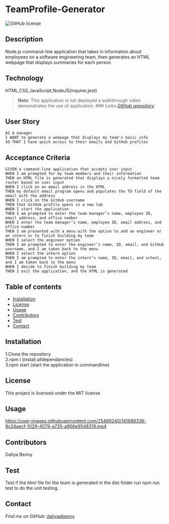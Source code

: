 # TeamProfile-Generator

  ![GitHub license](https://img.shields.io/badge/license-MIT-blue.svg) 

  ## Description 
  Node.js command-line application that takes in information about employees on a software engineering team, then generates an HTML webpage that displays summaries for each person
  ## Technology
  HTML,CSS,JavaScript,NodeJS(inquirer,jest)
   > **Note**: This application is not deployed a walkthrough video demonstrates the use of application.
    ### Links 
    [*GitHub repository*](https://github.com/daliyaebenny/TeamProfile-Generator.git)  
  ## User Story

    AS A manager
    I WANT to generate a webpage that displays my team's basic info
    SO THAT I have quick access to their emails and GitHub profiles

 ## Acceptance Criteria 

    GIVEN a command-line application that accepts user input
    WHEN I am prompted for my team members and their information
    THEN an HTML file is generated that displays a nicely formatted team roster based on user input
    WHEN I click on an email address in the HTML
    THEN my default email program opens and populates the TO field of the email with the address
    WHEN I click on the GitHub username
    THEN that GitHub profile opens in a new tab
    WHEN I start the application
    THEN I am prompted to enter the team manager’s name, employee ID, email address, and office number
    WHEN I enter the team manager’s name, employee ID, email address, and office number
    THEN I am presented with a menu with the option to add an engineer or an intern or to finish building my team
    WHEN I select the engineer option
    THEN I am prompted to enter the engineer’s name, ID, email, and GitHub username, and I am taken back to the menu
    WHEN I select the intern option
    THEN I am prompted to enter the intern’s name, ID, email, and school, and I am taken back to the menu
    WHEN I decide to finish building my team
    THEN I exit the application, and the HTML is generated

   
   ## Table of contents 

   * [Installation](#installation) 
   * [License](#license)    
   * [Usage](#usage)    
   * [Contributors](#contributors)    
   * [Test](#test)  
   * [Contact](#contact)

  ## Installation
  1.Clone the repository     
  2.npm i (install alldependancies)    
  3.npm start (start the application in commandline)    
  ## License
  This project is licensed under the MIT license.
  ## Usage

https://user-images.githubusercontent.com/25469240/141889336-8c24aecf-1029-4579-a735-a906e9548319.mp4


      
  ## Contributors
  Daliya Benny    
  ## Test
  Test if the html file for the team is generated in the dist folder
  run npm run test to do the unit testing.
  
  ## Contact
  *Find me on GitHub*: [daliyaebenny](https://github.com/daliyaebenny)    
  
  
